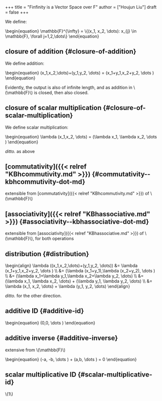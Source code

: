 +++
title = "Finfinity is a Vector Space over F"
author = ["Houjun Liu"]
draft = false
+++

We define:

\begin{equation}
\mathbb{F}^{\infty} = \\{(x\_1, x\_2, \dots): x\_{j} \in \mathbb{F}, \forall j=1,2,\dots\\}
\end{equation}


## closure of addition {#closure-of-addition}

We define addition:

\begin{equation}
(x\_1,x\_2,\dots)+(y\_1,y\_2, \dots) = (x\_1+y\_1,x\_2+y\_2, \dots )
\end{equation}

Evidently, the output is also of infinite length, and as addition in \\(\mathbb{F}\\) is closed, then also closed.


## closure of scalar multiplication {#closure-of-scalar-multiplication}

We define scalar multiplication:

\begin{equation}
\lambda (x\_1,x\_2, \dots) = (\lambda x\_1, \lambda x\_2, \dots )
\end{equation}

_ditto._ as above


## [commutativity]({{< relref "KBhcommutivity.md" >}}) {#commutativity--kbhcommutivity-dot-md}

extensible from [commutativity]({{< relref "KBhcommutivity.md" >}}) of \\(\mathbb{F}\\)


## [associativity]({{< relref "KBhassociative.md" >}}) {#associativity--kbhassociative-dot-md}

extensible from [associativity]({{< relref "KBhassociative.md" >}}) of \\(\mathbb{F}\\), for both operations


## distribution {#distribution}

\begin{align}
\lambda ((x\_1,x\_2,\dots)+(y\_1,y\_2, \dots)) &= \lambda (x\_1+y\_1,x\_2+y\_2, \dots ) \\\\
&= (\lambda (x\_1+y\_1),\lambda (x\_2+y\_2), \dots )  \\\\
&= (\lambda x\_1+\lambda y\_1,\lambda x\_2+\lambda y\_2, \dots) \\\\
&= (\lambda x\_1, \lambda x\_2, \dots) + (\lambda y\_1, \lambda y\_2, \dots)  \\\\
&= \lambda (x\_1, x\_2, \dots) + \lambda (y\_1, y\_2, \dots)
\end{align}

_ditto._ for the other direction.


## additive ID {#additive-id}

\begin{equation}
(0,0, \dots )
\end{equation}


## additive inverse {#additive-inverse}

extensive from \\(\mathbb{F}\\)

\begin{equation}
(-a, -b, \dots ) + (a,b, \dots ) = 0
\end{equation}


## scalar multiplicative ID {#scalar-multiplicative-id}

\\(1\\)